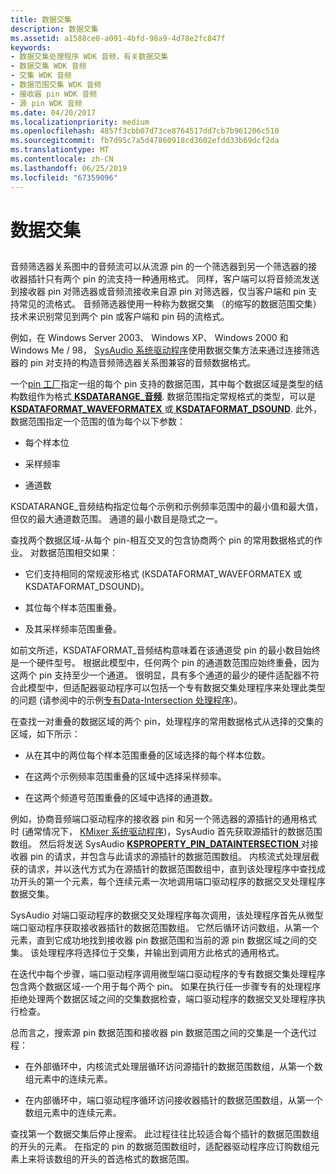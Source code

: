 ```yaml
---
title: 数据交集
description: 数据交集
ms.assetid: a1588ce0-a091-4bfd-98a9-4d78e2fc847f
keywords:
- 数据交集处理程序 WDK 音频，有关数据交集
- 数据交集 WDK 音频
- 交集 WDK 音频
- 数据范围交集 WDK 音频
- 接收器 pin WDK 音频
- 源 pin WDK 音频
ms.date: 04/20/2017
ms.localizationpriority: medium
ms.openlocfilehash: 4857f3cbb07d73ce8764517dd7cb7b961206c510
ms.sourcegitcommit: fb7d95c7a5d47860918cd3602efdd33b69dcf2da
ms.translationtype: MT
ms.contentlocale: zh-CN
ms.lasthandoff: 06/25/2019
ms.locfileid: "67359096"
---
```

# <a name="data-intersection"></a>数据交集


## <span id="data_intersection"></span><span id="DATA_INTERSECTION"></span>


音频筛选器关系图中的音频流可以从流源 pin 的一个筛选器到另一个筛选器的接收器插针只有两个 pin 的流支持一种通用格式。 同样，客户端可以将音频流发送到接收器 pin 对筛选器或音频流接收来自源 pin 对筛选器，仅当客户端和 pin 支持常见的流格式。 音频筛选器使用一种称为数据交集 （的缩写的数据范围交集） 技术来识别常见到两个 pin 或客户端和 pin 码的流格式。

例如，在 Windows Server 2003、 Windows XP、 Windows 2000 和 Windows Me / 98， [SysAudio 系统驱动程序](kernel-mode-wdm-audio-components.md#sysaudio_system_driver)使用数据交集方法来通过连接筛选器的 pin 对支持的构造音频筛选器关系图兼容的音频数据格式。

一个[pin 工厂](pin-factories.md)指定一组的每个 pin 支持的数据范围，其中每个数据区域是类型的结构数组作为格式[ **KSDATARANGE\_音频**](https://docs.microsoft.com/windows-hardware/drivers/ddi/content/ksmedia/ns-ksmedia-ksdatarange_audio). 数据范围指定常规格式的类型，可以是[ **KSDATAFORMAT\_WAVEFORMATEX** ](https://docs.microsoft.com/windows-hardware/drivers/ddi/content/ksmedia/ns-ksmedia-ksdataformat_waveformatex)或[ **KSDATAFORMAT\_DSOUND**](https://docs.microsoft.com/windows-hardware/drivers/ddi/content/ksmedia/ns-ksmedia-ksdataformat_dsound). 此外，数据范围指定一个范围的值为每个以下参数：

-   每个样本位

-   采样频率

-   通道数

KSDATARANGE\_音频结构指定位每个示例和示例频率范围中的最小值和最大值，但仅的最大通道数范围。 通道的最小数目是隐式之一。

查找两个数据区域-从每个 pin-相互交叉的包含协商两个 pin 的常用数据格式的作业。 对数据范围相交如果：

-   它们支持相同的常规波形格式 (KSDATAFORMAT\_WAVEFORMATEX 或 KSDATAFORMAT\_DSOUND)。

-   其位每个样本范围重叠。

-   及其采样频率范围重叠。

如前文所述，KSDATAFORMAT\_音频结构意味着在该通道受 pin 的最小数目始终是一个硬件型号。 根据此模型中，任何两个 pin 的通道数范围应始终重叠，因为这两个 pin 支持至少一个通道。 很明显，具有多个通道的最少的硬件适配器不符合此模型中，但适配器驱动程序可以包括一个专有数据交集处理程序来处理此类型的问题 (请参阅中的示例[专有Data-Intersection 处理程序](proprietary-data-intersection-handlers.md))。

在查找一对重叠的数据区域的两个 pin，处理程序的常用数据格式从选择的交集的区域，如下所示：

-   从在其中的两位每个样本范围重叠的区域选择的每个样本位数。

-   在这两个示例频率范围重叠的区域中选择采样频率。

-   在这两个频道号范围重叠的区域中选择的通道数。

例如，协商音频端口驱动程序的接收器 pin 和另一个筛选器的源插针的通用格式时 (通常情况下， [KMixer 系统驱动程序](kernel-mode-wdm-audio-components.md#kmixer_system_driver))，SysAudio 首先获取源插针的数据范围数组。 然后将发送 SysAudio [ **KSPROPERTY\_PIN\_DATAINTERSECTION** ](https://docs.microsoft.com/windows-hardware/drivers/stream/ksproperty-pin-dataintersection)对接收器 pin 的请求，并包含与此请求的源插针的数据范围数组。 内核流式处理层截获的请求，并以迭代方式为在源插针的数据范围数组中，直到该处理程序中查找成功开头的第一个元素，每个连续元素一次地调用端口驱动程序的数据交叉处理程序数据交集。

SysAudio 对端口驱动程序的数据交叉处理程序每次调用，该处理程序首先从微型端口驱动程序获取接收器插针的数据范围数组。 它然后循环访问数组，从第一个元素，直到它成功地找到接收器 pin 数据范围和当前的源 pin 数据区域之间的交集。 该处理程序将选择位于交集，并输出到调用方此格式的通用格式。

在迭代中每个步骤，端口驱动程序调用微型端口驱动程序的专有数据交集处理程序包含两个数据区域-一个用于每个两个 pin。 如果在执行任一步骤专有的处理程序拒绝处理两个数据区域之间的交集数据检查，端口驱动程序的数据交叉处理程序执行检查。

总而言之，搜索源 pin 数据范围和接收器 pin 数据范围之间的交集是一个迭代过程：

-   在外部循环中，内核流式处理层循环访问源插针的数据范围数组，从第一个数组元素中的连续元素。

-   在内部循环中，端口驱动程序循环访问接收器插针的数据范围数组，从第一个数组元素中的连续元素。

查找第一个数据交集后停止搜索。 此过程往往比较适合每个插针的数据范围数组的开头的元素。 在指定的 pin 的数据范围数组时，适配器驱动程序应订购数组元素上来将该数组的开头的首选格式的数据范围。

 

 




